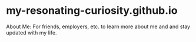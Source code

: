 # my-resonating-curiosity.github.io

About Me:
  For friends, employers, etc. to learn more about me and and stay updated with my life. 
